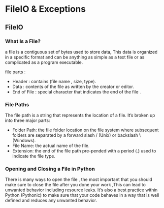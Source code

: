# FileIO & Exceptions

## FileIO 

### What Is a File? 

a file is a contiguous set of bytes used to store data, This data is organized in a specific format and can be anything as simple as a text file or as complicated as a program executable.

file parts :
- Header : contains (file name , size, type).
- Data : contents of the file as written by the creator or editor.
- End of File : special character that indicates the end of the file .

### File Paths 

The file path is a string that represents the location of a file. It’s broken up into three major parts:
- Folder Path: the file folder location on the file system where subsequent folders are separated by a forward slash / (Unix) or backslash \ (Windows).
- File Name: the actual name of the file.
- Extension: the end of the file path pre-pended with a period (.) used to indicate the file type.

### Opening and Closing a File in Python

There is many ways to open the file , the most important that you should make sure to close the file after you done your work ,This can lead to unwanted behavior including resource leaks. It’s also a best practice within Python (Pythonic) to make sure that your code behaves in a way that is well defined and reduces any unwanted behavior.

